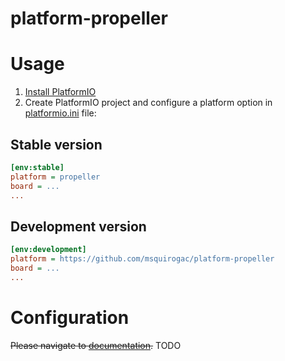 # platform-propeller

# Usage

1. [Install PlatformIO](http://platformio.org)
2. Create PlatformIO project and configure a platform option in [platformio.ini](http://docs.platformio.org/page/projectconf.html) file:

## Stable version

```ini
[env:stable]
platform = propeller
board = ...
...
```

## Development version

```ini
[env:development]
platform = https://github.com/msquirogac/platform-propeller
board = ...
...
```

# Configuration

~~Please navigate to [documentation](http://docs.platformio.org/page/platforms/propeller.html).~~ TODO
